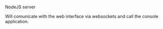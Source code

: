 NodeJS server

Will comunicate with the web interface via websockets
and call the console application.
